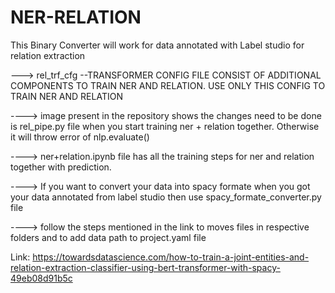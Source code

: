 # NER-RELATION

This Binary Converter will work for data annotated with Label studio for relation extraction


---> rel_trf_cfg --TRANSFORMER CONFIG FILE CONSIST OF ADDITIONAL COMPONENTS TO TRAIN NER AND RELATION. USE ONLY THIS CONFIG TO TRAIN NER AND RELATION

----> image present in the repository shows the changes need to be done is rel_pipe.py file when you start training ner + relation together. Otherwise it will throw error of nlp.evaluate()

----> ner+relation.ipynb file has all the training steps for ner and relation together with prediction.

----> If you want to convert your data into spacy formate when you got your data annotated from label studio then use spacy_formate_converter.py file

----> follow the steps mentioned in the link to moves files in respective folders and to add data path to project.yaml file 

Link: https://towardsdatascience.com/how-to-train-a-joint-entities-and-relation-extraction-classifier-using-bert-transformer-with-spacy-49eb08d91b5c

